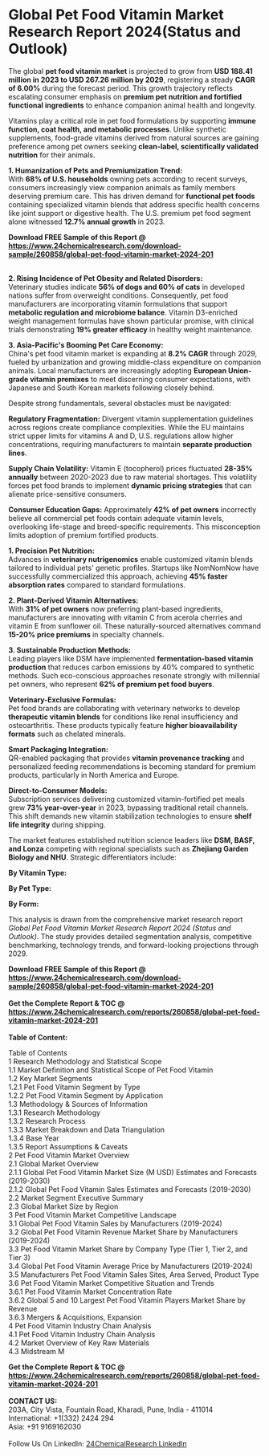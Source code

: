 <h1>Global Pet Food Vitamin Market Research Report 2024(Status and Outlook)</h1><p>The global <strong>pet food vitamin market</strong> is projected to grow from <strong>USD 188.41 million in 2023 to USD 267.26 million by 2029</strong>, registering a steady <strong>CAGR of 6.00%</strong> during the forecast period. This growth trajectory reflects escalating consumer emphasis on <strong>premium pet nutrition and fortified functional ingredients</strong> to enhance companion animal health and longevity.</p><p>Vitamins play a critical role in pet food formulations by supporting <strong>immune function, coat health, and metabolic processes</strong>. Unlike synthetic supplements, food-grade vitamins derived from natural sources are gaining preference among pet owners seeking <strong>clean-label, scientifically validated nutrition</strong> for their animals.</p><p><strong>1. Humanization of Pets and Premiumization Trend:</strong><br>
With <strong>68% of U.S. households</strong> owning pets according to recent surveys, consumers increasingly view companion animals as family members deserving premium care. This has driven demand for <strong>functional pet foods</strong> containing specialized vitamin blends that address specific health concerns like joint support or digestive health. The U.S. premium pet food segment alone witnessed <strong>12.7% annual growth</strong> in 2023.</p><div><b>Download FREE Sample of this Report @ 
            <a href="https://www.24chemicalresearch.com/download-sample/260858/global-pet-food-vitamin-market-2024-201">
            https://www.24chemicalresearch.com/download-sample/260858/global-pet-food-vitamin-market-2024-201</a></b></div><br><p><strong>2. Rising Incidence of Pet Obesity and Related Disorders:</strong><br>
Veterinary studies indicate <strong>56% of dogs and 60% of cats</strong> in developed nations suffer from overweight conditions. Consequently, pet food manufacturers are incorporating vitamin formulations that support <strong>metabolic regulation and microbiome balance</strong>. Vitamin D3-enriched weight management formulas have shown particular promise, with clinical trials demonstrating <strong>19% greater efficacy</strong> in healthy weight maintenance.</p><p><strong>3. Asia-Pacific's Booming Pet Care Economy:</strong><br>
China's pet food vitamin market is expanding at <strong>8.2% CAGR</strong> through 2029, fueled by urbanization and growing middle-class expenditure on companion animals. Local manufacturers are increasingly adopting <strong>European Union-grade vitamin premixes</strong> to meet discerning consumer expectations, with Japanese and South Korean markets following closely behind.</p><p>Despite strong fundamentals, several obstacles must be navigated:</p><p><strong>Regulatory Fragmentation:</strong> Divergent vitamin supplementation guidelines across regions create compliance complexities. While the EU maintains strict upper limits for vitamins A and D, U.S. regulations allow higher concentrations, requiring manufacturers to maintain <strong>separate production lines</strong>.</p><p><strong>Supply Chain Volatility:</strong> Vitamin E (tocopherol) prices fluctuated <strong>28-35% annually</strong> between 2020-2023 due to raw material shortages. This volatility forces pet food brands to implement <strong>dynamic pricing strategies</strong> that can alienate price-sensitive consumers.</p><p><strong>Consumer Education Gaps:</strong> Approximately <strong>42% of pet owners</strong> incorrectly believe all commercial pet foods contain adequate vitamin levels, overlooking life-stage and breed-specific requirements. This misconception limits adoption of premium fortified products.</p><p><strong>1. Precision Pet Nutrition:</strong><br>
Advances in <strong>veterinary nutrigenomics</strong> enable customized vitamin blends tailored to individual pets' genetic profiles. Startups like NomNomNow have successfully commercialized this approach, achieving <strong>45% faster absorption rates</strong> compared to standard formulations.</p><p><strong>2. Plant-Derived Vitamin Alternatives:</strong><br>
With <strong>31% of pet owners</strong> now preferring plant-based ingredients, manufacturers are innovating with vitamin C from acerola cherries and vitamin E from sunflower oil. These naturally-sourced alternatives command <strong>15-20% price premiums</strong> in specialty channels.</p><p><strong>3. Sustainable Production Methods:</strong><br>
Leading players like DSM have implemented <strong>fermentation-based vitamin production</strong> that reduces carbon emissions by 40% compared to synthetic methods. Such eco-conscious approaches resonate strongly with millennial pet owners, who represent <strong>62% of premium pet food buyers</strong>.</p><p><strong>Veterinary-Exclusive Formulas:</strong><br>
    Pet food brands are collaborating with veterinary networks to develop <strong>therapeutic vitamin blends</strong> for conditions like renal insufficiency and osteoarthritis. These products typically feature <strong>higher bioavailability formats</strong> such as chelated minerals.</p><p><strong>Smart Packaging Integration:</strong><br>
    QR-enabled packaging that provides <strong>vitamin provenance tracking</strong> and personalized feeding recommendations is becoming standard for premium products, particularly in North America and Europe.</p><p><strong>Direct-to-Consumer Models:</strong><br>
    Subscription services delivering customized vitamin-fortified pet meals grew <strong>73% year-over-year</strong> in 2023, bypassing traditional retail channels. This shift demands new vitamin stabilization technologies to ensure <strong>shelf life integrity</strong> during shipping.</p><p>The market features established nutrition science leaders like <strong>DSM, BASF, and Lonza</strong> competing with regional specialists such as <strong>Zhejiang Garden Biology and NHU</strong>. Strategic differentiators include:</p><p><strong>By Vitamin Type:</strong></p><p><strong>By Pet Type:</strong></p><p><strong>By Form:</strong></p><p>This analysis is drawn from the comprehensive market research report <em>Global Pet Food Vitamin Market Research Report 2024 (Status and Outlook)</em>. The study provides detailed segmentation analysis, competitive benchmarking, technology trends, and forward-looking projections through 2029.</p><div><b>Download FREE Sample of this Report @ 
            <a href="https://www.24chemicalresearch.com/download-sample/260858/global-pet-food-vitamin-market-2024-201">
            https://www.24chemicalresearch.com/download-sample/260858/global-pet-food-vitamin-market-2024-201</a></b></div><br><div><b>Get the Complete Report & TOC @ 
            <a href="https://www.24chemicalresearch.com/reports/260858/global-pet-food-vitamin-market-2024-201">
            https://www.24chemicalresearch.com/reports/260858/global-pet-food-vitamin-market-2024-201</a></b></div><br>
            <b>Table of Content:</b><p>Table of Contents<br />
1 Research Methodology and Statistical Scope<br />
1.1 Market Definition and Statistical Scope of Pet Food Vitamin<br />
1.2 Key Market Segments<br />
1.2.1 Pet Food Vitamin Segment by Type<br />
1.2.2 Pet Food Vitamin Segment by Application<br />
1.3 Methodology & Sources of Information<br />
1.3.1 Research Methodology<br />
1.3.2 Research Process<br />
1.3.3 Market Breakdown and Data Triangulation<br />
1.3.4 Base Year<br />
1.3.5 Report Assumptions & Caveats<br />
2 Pet Food Vitamin Market Overview<br />
2.1 Global Market Overview<br />
2.1.1 Global Pet Food Vitamin Market Size (M USD) Estimates and Forecasts (2019-2030)<br />
2.1.2 Global Pet Food Vitamin Sales Estimates and Forecasts (2019-2030)<br />
2.2 Market Segment Executive Summary<br />
2.3 Global Market Size by Region<br />
3 Pet Food Vitamin Market Competitive Landscape<br />
3.1 Global Pet Food Vitamin Sales by Manufacturers (2019-2024)<br />
3.2 Global Pet Food Vitamin Revenue Market Share by Manufacturers (2019-2024)<br />
3.3 Pet Food Vitamin Market Share by Company Type (Tier 1, Tier 2, and Tier 3)<br />
3.4 Global Pet Food Vitamin Average Price by Manufacturers (2019-2024)<br />
3.5 Manufacturers Pet Food Vitamin Sales Sites, Area Served, Product Type<br />
3.6 Pet Food Vitamin Market Competitive Situation and Trends<br />
3.6.1 Pet Food Vitamin Market Concentration Rate<br />
3.6.2 Global 5 and 10 Largest Pet Food Vitamin Players Market Share by Revenue<br />
3.6.3 Mergers & Acquisitions, Expansion<br />
4 Pet Food Vitamin Industry Chain Analysis<br />
4.1 Pet Food Vitamin Industry Chain Analysis<br />
4.2 Market Overview of Key Raw Materials<br />
4.3 Midstream M</p><div><b>Get the Complete Report & TOC @ 
            <a href="https://www.24chemicalresearch.com/reports/260858/global-pet-food-vitamin-market-2024-201">
            https://www.24chemicalresearch.com/reports/260858/global-pet-food-vitamin-market-2024-201</a></b></div><br><b>CONTACT US:</b><br>
            203A, City Vista, Fountain Road, Kharadi, Pune, India - 411014<br>
            International: +1(332) 2424 294<br>
            Asia: +91 9169162030 <br><br>
            Follow Us On LinkedIn: <a href="https://www.linkedin.com/company/24chemicalresearch/">24ChemicalResearch LinkedIn</a>